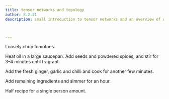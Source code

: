 ```yaml
---
title: tensor networks and topology
author: 8.2.21
description: small introduction to tensor networks and an overview of work applying them to topological phases



---
```


Loosely chop tomotoes.

Heat oil in a large saucepan. Add seeds and powdered spices, and stir for 3–4 minutes until fragrant.

Add the fresh ginger, garlic and chilli and cook for another few minutes.

Add remaining ingredients and simmer for an hour.

<div class="cooksnote">
  <p>
Half recipe for a single person amount.
  </p>
</div>
